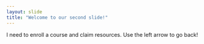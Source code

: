 ```yaml
---
layout: slide
title: "Welcome to our second slide!"
---
```

I need to enroll a course and claim resources.
Use the left arrow to go back!
